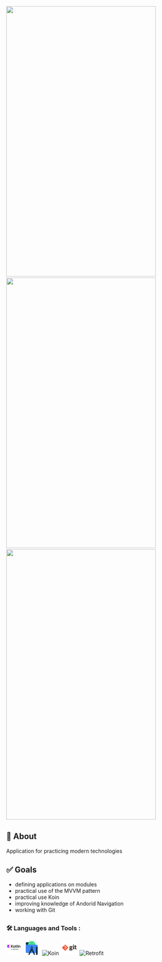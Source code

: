 <div>
  <img src="https://github.com/user-attachments/assets/24296112-185c-480e-a7e3-843d77b2fe98" width="400" height="720"/>&nbsp;
  <img src="https://github.com/user-attachments/assets/7cfdc8cd-5535-4ec1-a15a-ea70b6b47e84" width="400" height="720"/>&nbsp;
  <img src="https://github.com/user-attachments/assets/8d97cb84-c5cd-491a-8810-e1fc3a187b0a" width="400" height="720"/>&nbsp;
</div>




## :triangular_flag_on_post: About
Application for practicing modern technologies 
## :white_check_mark: Goals
<ul>
<li>defining applications on modules</li>
<li>practical use of the MVVM pattern</li>
<li>practical use Koin</li>
<li>improving knowledge of Andorid Navigation</li>
<li>working with Git</li>
</ul>

##
### :hammer_and_wrench: Languages and Tools :
<div>
<img src="https://github.com/devicons/devicon/blob/master/icons/kotlin/kotlin-original-wordmark.svg" title="Kotlin" alt="Kotlin" width="40" height="40"/>&nbsp;
<img src="https://github.com/devicons/devicon/blob/master/icons/androidstudio/androidstudio-original.svg" title="Android Studio" alt="AndroidStudio" width="40"/>&nbsp;
<img src= "https://github.com/user-attachments/assets/b729fd27-2c85-4bb9-a1e6-917e8532a1c9" title="Koin" alt="Koin" width="40" height="40"/>&nbsp;
<img src="https://github.com/devicons/devicon/blob/master/icons/git/git-original-wordmark.svg" title="Git" alt="Git" width="40" height="40"/>&nbsp;
<img src="https://miro.medium.com/v2/resize:fit:1024/1*950f3Af3pZ2O4KLdggj3Ow.png" title="Retrofit"  alt="Retrofit" width="80" height="40"/>&nbsp;


</div>
